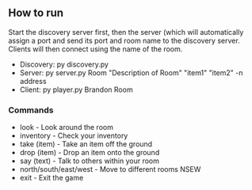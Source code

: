 ## How to run
Start the discovery server first, then the server (which will automatically assign a port and send its port
and room name to the discovery server. Clients will then connect using the name of the room.

- Discovery: py discovery.py
- Server: py server.py Room "Description of Room" "item1" "item2" -n address
- Client: py player.py Brandon Room

### Commands
- look - Look around the room
- inventory - Check your inventory
- take (item) - Take an item off the ground
- drop (item) - Drop an item onto the ground
- say (text) - Talk to others within your room
- north/south/east/west - Move to different rooms NSEW
- exit - Exit the game